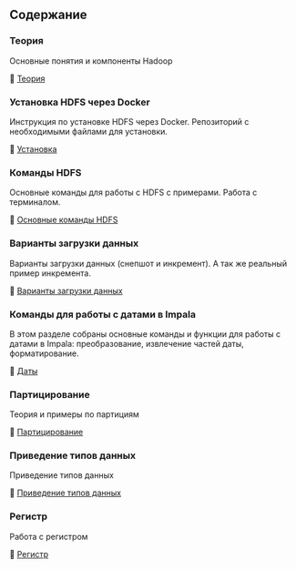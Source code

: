 ## Содержание

### Теория

Основные понятия и компоненты Hadoop

🔗 [Теория](https://github.com/erohin94/Data-Engineer/tree/main/Hadoop/%D0%A2%D0%B5%D0%BE%D1%80%D0%B8%D1%8F)

### Установка HDFS через Docker

Инструкция по установке HDFS через Docker. Репозиторий с необходимыми файлами для установки.

🔗 [Установка](https://github.com/erohin94/Data-Engineer/tree/main/Hadoop/%D0%A3%D1%81%D1%82%D0%B0%D0%BD%D0%BE%D0%B2%D0%BA%D0%B0)

### Команды HDFS

Основные команды для работы с HDFS с примерами. Работа с терминалом.

🔗 [Основные команды HDFS](https://github.com/erohin94/Data-Engineer/tree/main/Hadoop/%D0%9E%D1%81%D0%BD%D0%BE%D0%B2%D0%BD%D1%8B%D0%B5%20%D0%BA%D0%BE%D0%BC%D0%B0%D0%BD%D0%B4%D1%8B%20HDFS)

### Варианты загрузки данных

Варианты загрузки данных (снепшот и инкремент). А так же реальный пример инкремента.

🔗 [Варианты загрузки данных](https://github.com/erohin94/Data-Engineer/tree/main/Hadoop/%D0%92%D0%B0%D1%80%D0%B8%D0%B0%D0%BD%D1%82%D1%8B%20%D0%B7%D0%B0%D0%B3%D1%80%D1%83%D0%B7%D0%BA%D0%B8%20%D0%B4%D0%B0%D0%BD%D0%BD%D1%8B%D1%85)

### Команды для работы с датами в Impala

В этом разделе собраны основные команды и функции для работы с датами в Impala: преобразование, извлечение частей даты, форматирование.

🔗 [Даты](https://github.com/erohin94/Data-Engineer/tree/main/Hadoop/%D0%94%D0%B0%D1%82%D1%8B)

### Партицирование

Теория и примеры по партициям

🔗 [Партицирование](https://github.com/erohin94/Data-Engineer/tree/main/Hadoop/%D0%9F%D0%B0%D1%80%D1%82%D0%B8%D1%86%D0%B8%D1%80%D0%BE%D0%B2%D0%B0%D0%BD%D0%B8%D0%B5)

### Приведение типов данных

Приведение типов данных

🔗 [Приведение типов данных](https://github.com/erohin94/Data-Engineer/tree/main/Hadoop/%D0%9F%D1%80%D0%B8%D0%B2%D0%B5%D0%B4%D0%B5%D0%BD%D0%B8%D0%B5%20%D1%82%D0%B8%D0%BF%D0%BE%D0%B2%20%D0%B4%D0%B0%D0%BD%D0%BD%D1%8B%D1%85)

### Регистр

Работа с регистром

🔗 [Регистр](https://github.com/erohin94/Data-Engineer/tree/main/Hadoop/%D0%A0%D0%B5%D0%B3%D0%B8%D1%81%D1%82%D1%80)
